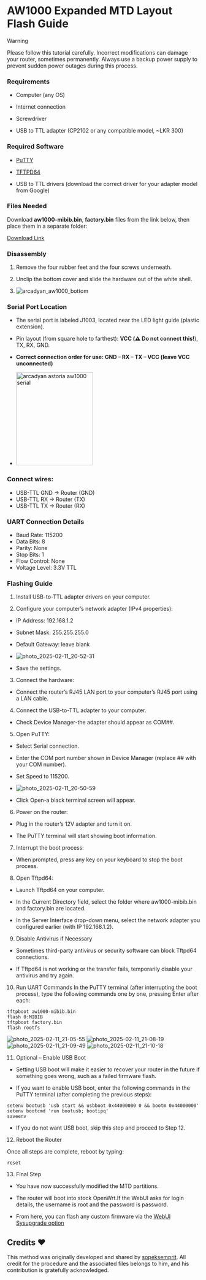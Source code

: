 # AW1000 Expanded MTD Layout Flash Guide

> [!WARNING]
> Please follow this tutorial carefully. Incorrect modifications can damage your router, sometimes permanently. Always use a backup power supply to prevent sudden power outages during this process.

### Requirements

* Computer (any OS)

* Internet connection

* Screwdriver

* USB to TTL adapter (CP2102 or any compatible model, ~LKR 300)

### Required Software

* [PuTTY](https://www.chiark.greenend.org.uk/~sgtatham/putty/latest.html)

* [TFTPD64](https://pjo2.github.io/tftpd64/)

* USB to TTL drivers (download the correct driver for your adapter model from Google)

### Files Needed

Download **aw1000-mibib.bin**, **factory.bin** files from the link below, then place them in a separate folder:

[Download Link](https://drive.google.com/drive/mobile/folders/1KU4tjSSwtkjEjHMRMTrw8tu_OEClCh60?usp=sharing=drive_link&sort=13&direction=a)

### Disassembly

1. Remove the four rubber feet and the four screws underneath.

2. Unclip the bottom cover and slide the hardware out of the white shell.
3. ![arcadyan_aw1000_bottom](https://github.com/user-attachments/assets/df481572-858d-47e6-b9f2-ffa34ea47750)


### Serial Port Location

* The serial port is labeled J1003, located near the LED light guide (plastic extension).

* Pin layout (from square hole to farthest): **VCC (⚠️ Do not connect this!**), TX, RX, GND.

* **Correct connection order for use: GND – RX – TX – VCC (leave VCC unconnected)**
* <img width="200" height="243" alt="arcadyan astoria aw1000 serial" src="https://github.com/user-attachments/assets/c914d081-4cc2-4406-bad5-6852bb0ca7bf" />


### Connect wires:
* USB-TTL GND → Router (GND)
* USB-TTL RX → Router (TX)
* USB-TTL TX → Router (RX)


### UART Connection Details

* Baud Rate: 115200
* Data Bits: 8
* Parity: None
* Stop Bits: 1
* Flow Control: None
* Voltage Level: 3.3V TTL

### Flashing Guide

1. Install USB-to-TTL adapter drivers on your computer.

2. Configure your computer’s network adapter (IPv4 properties):

* IP Address: 192.168.1.2

* Subnet Mask: 255.255.255.0

* Default Gateway: leave blank
* ![photo_2025-02-11_20-52-31](https://github.com/user-attachments/assets/8daeafd4-e857-49bf-8cca-162fb3440d5f)

* Save the settings.

3. Connect the hardware:

* Connect the router’s RJ45 LAN port to your computer’s RJ45 port using a LAN cable.

4. Connect the USB-to-TTL adapter to your computer.

* Check Device Manager-the adapter should appear as COM##.

5. Open PuTTY:

* Select Serial connection.

* Enter the COM port number shown in Device Manager (replace ## with your COM number).

* Set Speed to 115200.
* ![photo_2025-02-11_20-50-59](https://github.com/user-attachments/assets/dc36cc86-60ea-48a1-b3ac-63a40a4b8e40)


* Click Open-a black terminal screen will appear.

6. Power on the router:

* Plug in the router’s 12V adapter and turn it on.

* The PuTTY terminal will start showing boot information.

7. Interrupt the boot process:

* When prompted, press any key on your keyboard to stop the boot process.

8. Open Tftpd64:

* Launch Tftpd64 on your computer.

* In the Current Directory field, select the folder where aw1000-mibib.bin and factory.bin are located.

* In the Server Interface drop-down menu, select the network adapter you configured earlier (with IP 192.168.1.2).

9. Disable Antivirus if Necessary

* Sometimes third-party antivirus or security software can block Tftpd64 connections.

* If Tftpd64 is not working or the transfer fails, temporarily disable your antivirus and try again.

10. Run UART Commands
In the PuTTY terminal (after interrupting the boot process), type the following commands one by one, pressing Enter after each:
```
tftpboot aw1000-mibib.bin
flash 0:MIBIB
tftpboot factory.bin
flash rootfs
```
![photo_2025-02-11_21-05-55](https://github.com/user-attachments/assets/a61740af-59e8-463a-8b53-d31cbf07ece9)
![photo_2025-02-11_21-08-19](https://github.com/user-attachments/assets/a63b8bb9-2689-4181-9218-73337bd7d14e)
![photo_2025-02-11_21-09-49](https://github.com/user-attachments/assets/9204d0e0-8b9b-48e9-8984-85fa0ee059b7)
![photo_2025-02-11_21-10-18](https://github.com/user-attachments/assets/fe8a3979-5337-4366-b030-1699cbf29c81)

11. Optional – Enable USB Boot

* Setting USB boot will make it easier to recover your router in the future if something goes wrong, such as a failed firmware flash.

* If you want to enable USB boot, enter the following commands in the PuTTY terminal (after completing the previous steps):
```
setenv bootusb 'usb start && usbboot 0x44000000 0 && bootm 0x44000000'
setenv bootcmd 'run bootusb; bootipq'
saveenv
```
* If you do not want USB boot, skip this step and proceed to Step 12.

12. Reboot the Router

Once all steps are complete, reboot by typing:
```
reset
```
13. Final Step

* You have now successfully modified the MTD partitions.

* The router will boot into stock OpenWrt.If the WebUI asks for login details, the username is root and the password is password.

* From here, you can flash any custom firmware via the [WebUI Sysupgrade option](https://github.com/ChamodyaChiran/AW1000-NSS-Build-Public#flashing-chamodyawrt-via-web-interface)

## Credits ❤️
This method was originally developed and shared by [sopeksemprit](https://www.sopeksemprit.xyz). All credit for the procedure and the associated files belongs to him, and his contribution is gratefully acknowledged.
